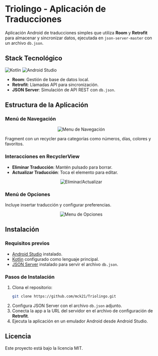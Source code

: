 # Triolingo - Aplicación de Traducciones

Aplicación Android de traducciones simples que utiliza **Room** y **Retrofit** para almacenar y sincronizar datos, ejecutada en `json-server-master` con un archivo `db.json`.

## Stack Tecnológico

![Kotlin](https://img.shields.io/badge/kotlin-%23564FCC.svg?style=for-the-badge&logo=kotlin&logoColor=white)
![Android Studio](https://img.shields.io/badge/android%20studio-%233DDC84.svg?style=for-the-badge&logo=android-studio&logoColor=white)


- **Room**: Gestión de base de datos local.
- **Retrofit**: Llamadas API para sincronización.
- **JSON Server**: Simulación de API REST con `db.json`.
  
## Estructura de la Aplicación

### Menú de Navegación

<p align="center">
  <img src="https://github.com/mck21/Triolingo/assets/122030012/dba8a100-26fc-45f1-b744-cc8abf1f7588" alt="Menu de Navegación" />
</p>

Fragment con un recycler para categorías como números, días, colores y favoritos.

### Interacciones en RecyclerView

- **Eliminar Traducción**: Mantén pulsado para borrar.
- **Actualizar Traducción**: Toca el elemento para editar.

<p align="center">
  <img src="https://github.com/mck21/Triolingo/assets/122030012/2fa12667-1d66-4a87-a28d-fdc3d98c3195" alt="Eliminar/Actualizar" />
</p>

### Menú de Opciones

Incluye insertar traducción y configurar preferencias.

<p align="center">
  <img src="https://github.com/mck21/Triolingo/assets/122030012/c2edcc8a-b655-4672-9ae2-f4ed63d69d33" alt="Menu de Opciones" />
</p>

## Instalación

### Requisitos previos

- [Android Studio](https://developer.android.com/studio) instalado.
- [Kotlin](https://kotlinlang.org/) configurado como lenguaje principal.
- [JSON Server](https://www.npmjs.com/package/json-server) instalado para servir el archivo `db.json`.

### Pasos de Instalación

1. Clona el repositorio:
    ```bash
    git clone https://github.com/mck21/Triolingo.git
    ```
2. Configura JSON Server con el archivo `db.json` adjunto.
3. Conecta la app a la URL del servidor en el archivo de configuración de **Retrofit**.
4. Ejecuta la aplicación en un emulador Android desde Android Studio.

## Licencia

Este proyecto está bajo la licencia MIT.
